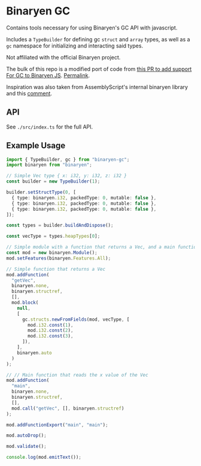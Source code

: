 # Binaryen GC

Contains tools necessary for using Binaryen's GC API with javascript.

Includes a `TypeBuilder` for defining gc `struct` and `array` types, as well
as a `gc` namespace for initializing and interacting said types.

Not affiliated with the official Binaryen project.

The bulk of this repo is a modified port of code from [this PR to add support For GC to Binaryen JS](https://github.com/WebAssembly/binaryen/pull/6192). [Permalink](https://github.com/WebAssembly/binaryen/blob/e6bbbc1cadce319eacec6ac6ebbd71d86f3d1082/src/ts/binaryen.ts#L2269).

Inspiration was also taken from AssemblyScript's internal binaryen library
and this [comment](https://github.com/WebAssembly/binaryen/issues/5921#issuecomment-1838961862).

## API

See `./src/index.ts` for the full API.

## Example Usage

```typescript
import { TypeBuilder, gc } from "binaryen-gc";
import binaryen from "binaryen";

// Simple Vec type { x: i32, y: i32, z: i32 }
const builder = new TypeBuilder(1);

builder.setStructType(0, [
  { type: binaryen.i32, packedType: 0, mutable: false },
  { type: binaryen.i32, packedType: 0, mutable: false },
  { type: binaryen.i32, packedType: 0, mutable: false },
]);

const types = builder.buildAndDispose();

const vecType = types.heapTypes[0];

// Simple module with a function that returns a Vec, and a main function that reads the x value
const mod = new binaryen.Module();
mod.setFeatures(binaryen.Features.All);

// Simple function that returns a Vec
mod.addFunction(
  "getVec",
  binaryen.none,
  binaryen.structref,
  [],
  mod.block(
    null,
    [
      gc.structs.newFromFields(mod, vecType, [
        mod.i32.const(1),
        mod.i32.const(2),
        mod.i32.const(3),
      ]),
    ],
    binaryen.auto
  )
);

// // Main function that reads the x value of the Vec
mod.addFunction(
  "main",
  binaryen.none,
  binaryen.structref,
  [],
  mod.call("getVec", [], binaryen.structref)
);

mod.addFunctionExport("main", "main");

mod.autoDrop();

mod.validate();

console.log(mod.emitText());
```
